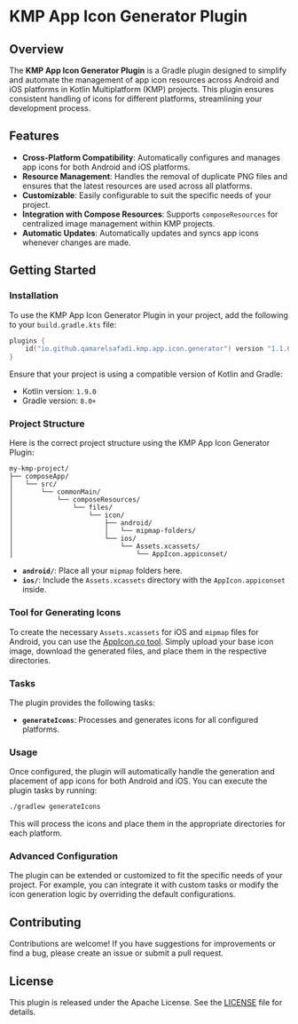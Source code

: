 # **KMP App Icon Generator Plugin**

## **Overview**

The **KMP App Icon Generator Plugin** is a Gradle plugin designed to simplify and automate the management of app icon resources across Android and iOS platforms in Kotlin Multiplatform (KMP) projects. This plugin ensures consistent handling of icons for different platforms, streamlining your development process.

## **Features**

- **Cross-Platform Compatibility**: Automatically configures and manages app icons for both Android and iOS platforms.
- **Resource Management**: Handles the removal of duplicate PNG files and ensures that the latest resources are used across all platforms.
- **Customizable**: Easily configurable to suit the specific needs of your project.
- **Integration with Compose Resources**: Supports `composeResources` for centralized image management within KMP projects.
- **Automatic Updates**: Automatically updates and syncs app icons whenever changes are made.

## **Getting Started**

### **Installation**

To use the KMP App Icon Generator Plugin in your project, add the following to your `build.gradle.kts` file:

```kotlin
plugins {
    id("io.github.qamarelsafadi.kmp.app.icon.generator") version "1.1.0"
}
```

Ensure that your project is using a compatible version of Kotlin and Gradle:

- Kotlin version: `1.9.0`
- Gradle version: `8.0+`

### **Project Structure**

Here is the correct project structure using the KMP App Icon Generator Plugin:

```
my-kmp-project/
├── composeApp/
│   └── src/
│       └── commonMain/
│           └── composeResources/
│               └── files/
│                   └── icon/
│                       ├── android/
│                       │   └── mipmap-folders/
│                       └── ios/
│                           └── Assets.xcassets/
│                               └── AppIcon.appiconset/
```

- **`android/`**: Place all your `mipmap` folders here.
- **`ios/`**: Include the `Assets.xcassets` directory with the `AppIcon.appiconset` inside.

### **Tool for Generating Icons**

To create the necessary `Assets.xcassets` for iOS and `mipmap` files for Android, you can use the [AppIcon.co tool](https://www.appicon.co). Simply upload your base icon image, download the generated files, and place them in the respective directories.


### **Tasks**

The plugin provides the following tasks:

- **`generateIcons`**: Processes and generates icons for all configured platforms.

### **Usage**

Once configured, the plugin will automatically handle the generation and placement of app icons for both Android and iOS. You can execute the plugin tasks by running:

```bash
./gradlew generateIcons
```

This will process the icons and place them in the appropriate directories for each platform.


### **Advanced Configuration**

The plugin can be extended or customized to fit the specific needs of your project. For example, you can integrate it with custom tasks or modify the icon generation logic by overriding the default configurations.

## **Contributing**

Contributions are welcome! If you have suggestions for improvements or find a bug, please create an issue or submit a pull request.

## **License**

This plugin is released under the Apache License. See the [LICENSE](https://github.com/qamarelsafadi/KMPAppIconGeneratorPlugin?tab=License-1-ov-file#readme) file for details.
